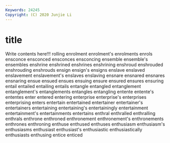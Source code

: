 ```yaml
---
Keywords: 24245
Copyright: (C) 2020 Junjie Li
---
```


# title

Write contents here!!!
rolling 
enrolment 
enrolment's 
enrolments
enrols 
ensconce 
ensconced 
ensconces 
ensconcing 
ensemble 
ensemble's 
ensembles 
enshrine 
enshrined
enshrines 
enshrining 
enshroud 
enshrouded 
enshrouding 
enshrouds 
ensign 
ensign's 
ensigns 
enslave
enslaved 
enslavement 
enslavement's 
enslaves 
enslaving 
ensnare 
ensnared 
ensnares 
ensnaring 
ensue
ensued 
ensues 
ensuing 
ensure 
ensured 
ensures 
ensuring 
entail 
entailed 
entailing
entails 
entangle 
entangled 
entanglement 
entanglement's 
entanglements 
entangles 
entangling 
entente 
entente's
ententes 
enter 
entered 
entering 
enterprise 
enterprise's 
enterprises 
enterprising 
enters 
entertain
entertained 
entertainer 
entertainer's 
entertainers 
entertaining 
entertaining's 
entertainingly 
entertainment 
entertainment's 
entertainments
entertains 
enthral 
enthralled 
enthralling 
enthrals 
enthrone 
enthroned 
enthronement 
enthronement's 
enthronements
enthrones 
enthroning 
enthuse 
enthused 
enthuses 
enthusiasm 
enthusiasm's 
enthusiasms 
enthusiast 
enthusiast's
enthusiastic 
enthusiastically 
enthusiasts 
enthusing 
entice 
enticed 
